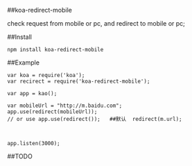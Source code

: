 ##koa-redirect-mobile

check request from mobile or pc, and redirect to mobile or pc;


##Install

```
npm install koa-redirect-mobile
```



##Example


```
var koa = require('koa');
var recirect = require('koa-redirect-mobile');

var app = kao();

var mobileUrl = "http://m.baidu.com";
app.use(redirect(mobileUrl));
// or use app.use(redirect());   ##默认  redirect(m.url);



app.listen(3000);

```


##TODO
